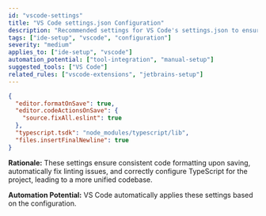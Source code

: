 ```yaml
---
id: "vscode-settings"
title: "VS Code settings.json Configuration"
description: "Recommended settings for VS Code's settings.json to ensure consistent code formatting and linting."
tags: ["ide-setup", "vscode", "configuration"]
severity: "medium"
applies_to: ["ide-setup", "vscode"]
automation_potential: ["tool-integration", "manual-setup"]
suggested_tools: ["VS Code"]
related_rules: ["vscode-extensions", "jetbrains-setup"]
---
```


```json
{
  "editor.formatOnSave": true,
  "editor.codeActionsOnSave": {
    "source.fixAll.eslint": true
  },
  "typescript.tsdk": "node_modules/typescript/lib",
  "files.insertFinalNewline": true
}
```

**Rationale:** These settings ensure consistent code formatting upon saving, automatically fix linting issues, and correctly configure TypeScript for the project, leading to a more unified codebase.

**Automation Potential:** VS Code automatically applies these settings based on the configuration.
